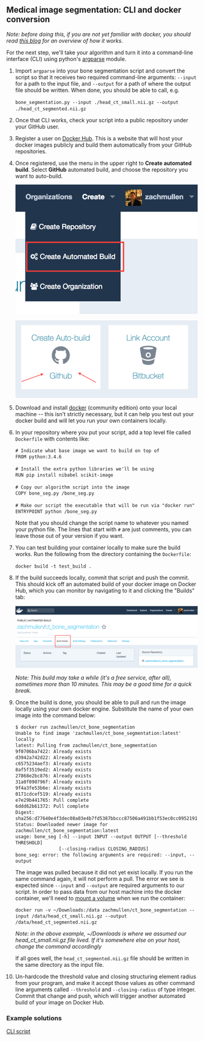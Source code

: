 ## Medical image segmentation: CLI and docker conversion

*Note: before doing this, if you are not yet familiar with docker, you should read [this blog](https://devopscube.com/what-is-docker/)
for an overview of how it works.*

For the next step, we'll take your algorithm and turn it into a command-line interface (CLI) using python's
[argparse](https://docs.python.org/3/library/argparse.html#module-argparse) module.

1. Import `argparse` into your bone segmentation script and convert the script so that it receives two required
   command-line arguments: ``--input`` for a path to the input file, and ``--output`` for a path of where
   the output file should be written. When done, you should be able to call, e.g.
   
   `bone_segmentation.py --input ./head_ct_small.nii.gz --output ./head_ct_segmented.nii.gz`
   
1. Once that CLI works, check your script into a public repository under your GitHub user.

1. Register a user on [Docker Hub](https://hub.docker.com). This is a website that will host your docker images publicly and build them
   automatically from your GitHub repositories.

1. Once registered, use the menu in the upper right to **Create automated build**. Select **GitHub** automated build, and choose the
   repository you want to auto-build.
   
   ![](../images/create_autobuild.png)
   
   ![](../images/github_autobuild.png)

1. Download and install [docker](https://store.docker.com/search?type=edition&offering=community) (community edition)
   onto your local machine -- this isn't strictly necessary, but it can help you test out your docker build and will let
   you run your own containers locally.

1. In your repository where you put your script, add a top level file called ``Dockerfile`` with contents like:

   ```
   # Indicate what base image we want to build on top of
   FROM python:3.4.6

   # Install the extra python libraries we'll be using
   RUN pip install nibabel scikit-image

   # Copy our algorithm script into the image
   COPY bone_seg.py /bone_seg.py

   # Make our script the executable that will be run via "docker run"
   ENTRYPOINT python /bone_seg.py
   ```

   Note that you should change the script name to whatever you named your python file. The lines that start with `#` are just comments,
   you can leave those out of your version if you want.
1. You can test building your container locally to make sure the build works. Run the following from the directory containing the
   `Dockerfile`:

   `docker build -t test_build .`

1. If the build succeeds locally, commit that script and push the commit. This should kick off an automated build of your docker image
   on Docker Hub, which you can monitor by navigating to it and clicking the "Builds" tab:
   
   ![](../images/dockerhub_build.png)
   
   *Note: This build may take a while (it's a free service, after all), sometimes more than 10 minutes. This may be a good time for a
   quick break.*

1. Once the build is done, you should be able to pull and run the image locally using your own docker engine. Substitute the name of
   your own image into the command below:

   ```
   $ docker run zachmullen/ct_bone_segmentation
   Unable to find image 'zachmullen/ct_bone_segmentation:latest' locally
   latest: Pulling from zachmullen/ct_bone_segmentation
   9f0706ba7422: Already exists 
   d3942a742d22: Already exists 
   c6575234aef3: Already exists 
   8af5f3519ed2: Already exists 
   27868e2bc876: Already exists 
   31a0f090796f: Already exists 
   9f4a3fe53b6e: Already exists 
   0171cdcef519: Already exists 
   e7e29b441765: Pull complete 
   6ddd62b61372: Pull complete 
   Digest: sha256:d77640e4f3dec08a03e4b7fd5387bbccc87506a491bb1f53ec0cc0952191c28f
   Status: Downloaded newer image for zachmullen/ct_bone_segmentation:latest
   usage: bone_seg [-h] --input INPUT --output OUTPUT [--threshold THRESHOLD]
                   [--closing-radius CLOSING_RADIUS]
   bone_seg: error: the following arguments are required: --input, --output
   ```
   The image was pulled because it did not yet exist locally. If you run the same command again, it will not
   perform a pull. The error we see is expected since `--input` and `--output` are required arguments to our script.
   In order to pass data from our host machine into the docker container, we'll need to
   [mount a volume](https://docs.docker.com/engine/tutorials/dockervolumes/#mount-a-host-directory-as-a-data-volume)
   when we run the container:
   
   ```
   docker run -v ~/Downloads:/data zachmullen/ct_bone_segmentation --input /data/head_ct_small.nii.gz --output /data/head_ct_segmented.nii.gz
   ```
   
   *Note: in the above example, ~/Downloads is where we assumed our head_ct_small.nii.gz file lived. If it's somewhere else on
   your host, change the command accordingly*
   
   If all goes well, the `head_ct_segmented.nii.gz` file should be written in the same directory as the input file.

1. Un-hardcode the threshold value and closing structuring element radius from your program, and make it accept those values
   as other command line arguments called `--threshold` and `--closing-radius` of type integer. Commit that change and push,
   which will trigger another automated build of your image on Docker Hub.
   
### Example solutions

[CLI script](https://github.com/zachmullen/ct_bone_segmentation/blob/master/bone_seg.py)
   
